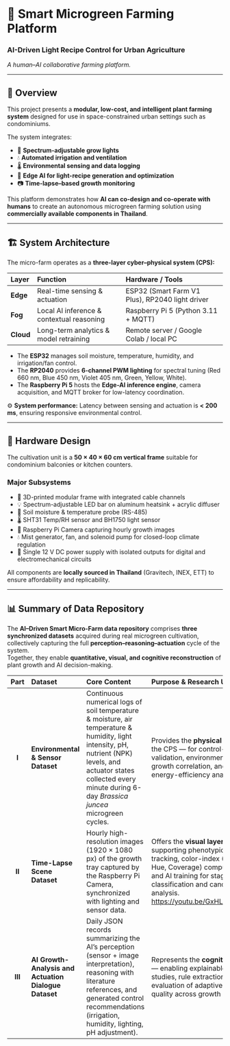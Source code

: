 # 🌱 Smart Microgreen Farming Platform  
### AI-Driven Light Recipe Control for Urban Agriculture  
*A human–AI collaborative farming platform.*

---

## 📌 Overview

This project presents a **modular, low-cost, and intelligent plant farming system** designed for use in space-constrained urban settings such as condominiums.  

The system integrates:
- 🌈 **Spectrum-adjustable grow lights**  
- 💧 **Automated irrigation and ventilation**  
- 🌡 **Environmental sensing and data logging**  
- 🧠 **Edge AI for light-recipe generation and optimization**  
- 📷 **Time-lapse–based growth monitoring**

This platform demonstrates how **AI can co-design and co-operate with humans** to create an autonomous microgreen farming solution using **commercially available components in Thailand**.

---

## 🏗 System Architecture

The micro-farm operates as a **three-layer cyber–physical system (CPS):**

| **Layer** | **Function** | **Hardware / Tools** |
|:-----------|:-------------|:---------------------|
| **Edge** | Real-time sensing & actuation | ESP32 (Smart Farm V1 Plus), RP2040 light driver |
| **Fog** | Local AI inference & contextual reasoning | Raspberry Pi 5 (Python 3.11 + MQTT) |
| **Cloud** | Long-term analytics & model retraining | Remote server / Google Colab / local PC |

- The **ESP32** manages soil moisture, temperature, humidity, and irrigation/fan control.  
- The **RP2040** provides **6-channel PWM lighting** for spectral tuning (Red 660 nm, Blue 450 nm, Violet 405 nm, Green, Yellow, White).  
- The **Raspberry Pi 5** hosts the **Edge-AI inference engine**, camera acquisition, and MQTT broker for low-latency coordination.  

⚙️ **System performance:** Latency between sensing and actuation is **< 200 ms**, ensuring responsive environmental control.

---

## 🔩 Hardware Design

The cultivation unit is a **50 × 40 × 60 cm vertical frame** suitable for condominium balconies or kitchen counters.

### Major Subsystems
- 🧱 3D-printed modular frame with integrated cable channels  
- 💡 Spectrum-adjustable LED bar on aluminum heatsink + acrylic diffuser  
- 🌱 Soil moisture & temperature probe (RS-485)  
- 🌡 SHT31 Temp/RH sensor and BH1750 light sensor  
- 📸 Raspberry Pi Camera capturing hourly growth images  
- 💧 Mist generator, fan, and solenoid pump for closed-loop climate regulation  
- 🔋 Single 12 V DC power supply with isolated outputs for digital and electromechanical circuits  

All components are **locally sourced in Thailand** (Gravitech, INEX, ETT) to ensure affordability and replicability.

---

## 📊 Summary of Data Repository

The **AI–Driven Smart Micro-Farm data repository** comprises **three synchronized datasets** acquired during real microgreen cultivation, collectively capturing the full **perception–reasoning–actuation** cycle of the system.  
Together, they enable **quantitative, visual, and cognitive reconstruction** of plant growth and AI decision-making.

| **Part** | **Dataset** | **Core Content** | **Purpose & Research Use** |
|:---------:|:------------|:-----------------|:----------------------------|
| **I** | **Environmental & Sensor Dataset** | Continuous numerical logs of soil temperature & moisture, air temperature & humidity, light intensity, pH, nutrient (NPK) levels, and actuator states collected every minute during 6-day *Brassica juncea* microgreen cycles. | Provides the **physical layer** of the CPS — for control-system validation, environment–growth correlation, and energy-efficiency analysis. |
| **II** | **Time-Lapse Scene Dataset** | Hourly high-resolution images (1920 × 1080 px) of the growth tray captured by the Raspberry Pi Camera, synchronized with lighting and sensor data. | Offers the **visual layer** — supporting phenotypic tracking, color-index (ExG, Hue, Coverage) computation, and AI training for stage classification and canopy analysis. https://youtu.be/GxHLxRpTzO8|
| **III** | **AI Growth-Analysis and Actuation Dialogue Dataset** | Daily JSON records summarizing the AI’s perception (sensor + image interpretation), reasoning with literature references, and generated control recommendations (irrigation, humidity, lighting, pH adjustment). | Represents the **cognitive layer** — enabling explainable-AI studies, rule extraction, and evaluation of adaptive decision quality across growth phases. |


